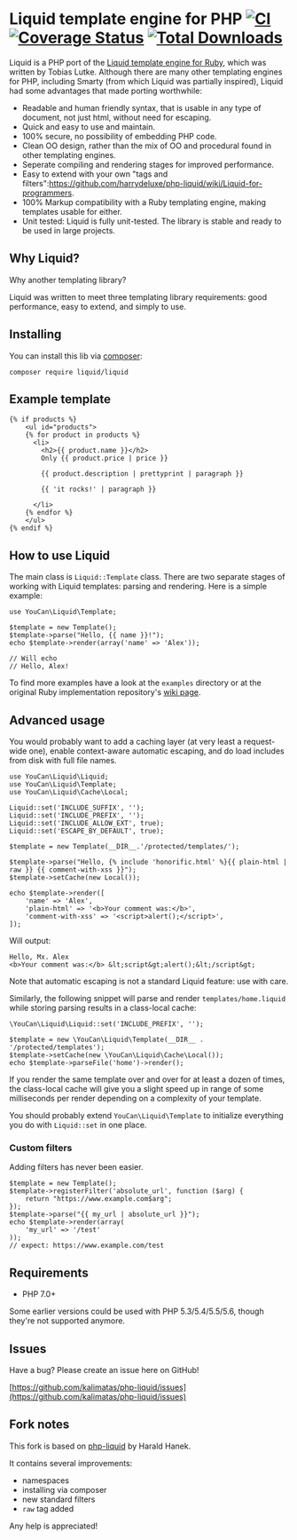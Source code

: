 # Liquid template engine for PHP [![CI](https://github.com/kalimatas/php-liquid/actions/workflows/tests.yaml/badge.svg)](https://github.com/kalimatas/php-liquid/actions/workflows/tests.yaml) [![Coverage Status](https://coveralls.io/repos/github/kalimatas/php-liquid/badge.svg?branch=master)](https://coveralls.io/github/kalimatas/php-liquid?branch=master) [![Total Downloads](https://poser.pugx.org/liquid/liquid/downloads.svg)](https://packagist.org/packages/liquid/liquid)

Liquid is a PHP port of the [Liquid template engine for Ruby](https://github.com/Shopify/liquid), which was written by Tobias Lutke. Although there are many other templating
engines for PHP, including Smarty (from which Liquid was partially inspired), Liquid had some advantages that made porting worthwhile:

* Readable and human friendly syntax, that is usable in any type of document, not just html, without need for escaping.
* Quick and easy to use and maintain.
* 100% secure, no possibility of embedding PHP code.
* Clean OO design, rather than the mix of OO and procedural found in other templating engines.
* Seperate compiling and rendering stages for improved performance.
* Easy to extend with your own "tags and filters":https://github.com/harrydeluxe/php-liquid/wiki/Liquid-for-programmers.
* 100% Markup compatibility with a Ruby templating engine, making templates usable for either.
* Unit tested: Liquid is fully unit-tested. The library is stable and ready to be used in large projects.

## Why Liquid?

Why another templating library?

Liquid was written to meet three templating library requirements: good performance, easy to extend, and simply to use.

## Installing

You can install this lib via [composer](https://getcomposer.org/):

    composer require liquid/liquid

## Example template

	{% if products %}
		<ul id="products">
		{% for product in products %}
		  <li>
			<h2>{{ product.name }}</h2>
			Only {{ product.price | price }}

			{{ product.description | prettyprint | paragraph }}

			{{ 'it rocks!' | paragraph }}

		  </li>
		{% endfor %}
		</ul>
	{% endif %}

## How to use Liquid

The main class is `Liquid::Template` class. There are two separate stages of working with Liquid templates: parsing and rendering. Here is a simple example:

    use YouCan\Liquid\Template;

    $template = new Template();
    $template->parse("Hello, {{ name }}!");
    echo $template->render(array('name' => 'Alex'));

	// Will echo
	// Hello, Alex!

To find more examples have a look at the `examples` directory or at the original Ruby implementation repository's [wiki page](https://github.com/Shopify/liquid/wiki).

## Advanced usage

You would probably want to add a caching layer (at very least a request-wide one), enable context-aware automatic escaping, and do load includes from disk with full file names.

    use YouCan\Liquid\Liquid;
    use YouCan\Liquid\Template;
    use YouCan\Liquid\Cache\Local;

    Liquid::set('INCLUDE_SUFFIX', '');
    Liquid::set('INCLUDE_PREFIX', '');
    Liquid::set('INCLUDE_ALLOW_EXT', true);
    Liquid::set('ESCAPE_BY_DEFAULT', true);

    $template = new Template(__DIR__.'/protected/templates/');

    $template->parse("Hello, {% include 'honorific.html' %}{{ plain-html | raw }} {{ comment-with-xss }}");
    $template->setCache(new Local());

	echo $template->render([
	    'name' => 'Alex',
	    'plain-html' => '<b>Your comment was:</b>',
	    'comment-with-xss' => '<script>alert();</script>',
	]);

Will output:

	Hello, Mx. Alex
	<b>Your comment was:</b> &lt;script&gt;alert();&lt;/script&gt;

Note that automatic escaping is not a standard Liquid feature: use with care.

Similarly, the following snippet will parse and render `templates/home.liquid` while storing parsing results in a class-local cache:

    \YouCan\Liquid\Liquid::set('INCLUDE_PREFIX', '');

    $template = new \YouCan\Liquid\Template(__DIR__ . '/protected/templates');
    $template->setCache(new \YouCan\Liquid\Cache\Local());
    echo $template->parseFile('home')->render();

If you render the same template over and over for at least a dozen of times, the class-local cache will give you a slight speed up in range of some milliseconds per render
depending on a complexity of your template.

You should probably extend `YouCan\Liquid\Template` to initialize everything you do with `Liquid::set` in one place.

### Custom filters

Adding filters has never been easier.

	$template = new Template();
	$template->registerFilter('absolute_url', function ($arg) {
	    return "https://www.example.com$arg";
	});
	$template->parse("{{ my_url | absolute_url }}");
	echo $template->render(array(
	    'my_url' => '/test'
	));
	// expect: https://www.example.com/test

## Requirements

* PHP 7.0+

Some earlier versions could be used with PHP 5.3/5.4/5.5/5.6, though they're not supported anymore.

## Issues

Have a bug? Please create an issue here on GitHub!

[https://github.com/kalimatas/php-liquid/issues](https://github.com/kalimatas/php-liquid/issues)

## Fork notes

This fork is based on [php-liquid](https://github.com/harrydeluxe/php-liquid) by Harald Hanek.

It contains several improvements:

* namespaces
* installing via composer
* new standard filters
* `raw` tag added

Any help is appreciated!
